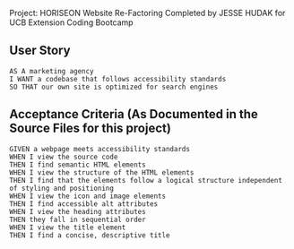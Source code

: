 
Project: HORISEON Website Re-Factoring 
Completed by JESSE HUDAK for UCB Extension Coding Bootcamp

## User Story

```
AS A marketing agency
I WANT a codebase that follows accessibility standards
SO THAT our own site is optimized for search engines
```

## Acceptance Criteria (As Documented in the Source Files for this project)

```
GIVEN a webpage meets accessibility standards
WHEN I view the source code
THEN I find semantic HTML elements
WHEN I view the structure of the HTML elements
THEN I find that the elements follow a logical structure independent of styling and positioning
WHEN I view the icon and image elements
THEN I find accessible alt attributes
WHEN I view the heading attributes
THEN they fall in sequential order
WHEN I view the title element
THEN I find a concise, descriptive title
```